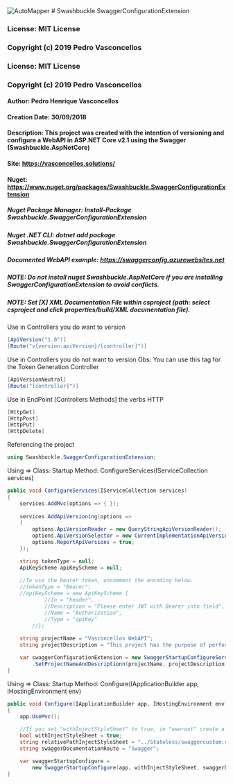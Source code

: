 <img src="https://github.com/pedrovasconcellos/SwaggerConfigurationExtension-ASP.NET-Core/blob/master/Swashbuckle.SwaggerConfigurationExtension.jpg" alt="AutoMapper"> 
# Swashbuckle.SwaggerConfigurationExtension

### License: MIT License 
### Copyright (c) 2019 Pedro Vasconcellos
### License: MIT License 
### Copyright (c) 2019 Pedro Vasconcellos

#### Author: Pedro Henrique Vasconcellos
#### Creation Date: 30/09/2018

#### Description: This project was created with the intention of versioning and configure a WebAPI in ASP.NET Core v2.1 using the Swagger (Swashbuckle.AspNetCore)

#### Site: https://vasconcellos.solutions/

#### Nuget: https://www.nuget.org/packages/Swashbuckle.SwaggerConfigurationExtension

##### Nuget Package Manager: Install-Package Swashbuckle.SwaggerConfigurationExtension
##### Nuget .NET CLI: dotnet add package Swashbuckle.SwaggerConfigurationExtension

##### Documented WebAPI example: https://swaggerconfig.azurewebsites.net

##### NOTE: Do not install nuget Swashbuckle.AspNetCore if you are installing SwaggerConfigurationExtension to avoid conflicts.

##### NOTE: Set [X] XML Documentation File within csproject (path: select csproject and click properties/build/XML documentation file).

Use in Controllers you do want to version
```csharp
[ApiVersion("1.0")]
[Route("v{version:apiVersion}/[controller]")]
```

Use in Controllers you do not want to version
Obs: You can use this tag for the Token Generation Controller
```csharp
[ApiVersionNeutral]
[Route("[controller]")]
```

Use in EndPoint [Controllers Methods] the verbs HTTP
```csharp
[HttpGet]
[HttpPost]
[HttpPut]
[HttpDelete]
```

Referencing the project
```csharp
using Swashbuckle.SwaggerConfigurationExtension;
```

Using => Class: Startup Method: ConfigureServices(IServiceCollection services)
```csharp
public void ConfigureServices(IServiceCollection services)
{
    services.AddMvc(options => { });
    
    services.AddApiVersioning(options =>
    {
        options.ApiVersionReader = new QueryStringApiVersionReader();
        options.ApiVersionSelector = new CurrentImplementationApiVersionSelector(options);
        options.ReportApiVersions = true;
    });

    string tokenType = null;
    ApiKeyScheme apiKeyScheme = null;
    
    //To use the bearer token, uncomment the encoding below.
    //tokenType = "Bearer";
    //apiKeyScheme = new ApiKeyScheme { 
            //In = "header", 
            //Description = "Please enter JWT with Bearer into field", 
            //Name = "Authorization", 
            //Type = "apiKey" 
        //};
        
    string projectName = "Vasconcellos WebAPI";
    string projectDescription = "This project has the purpose of performing an exemplification";

    var swaggerConfigurationExtension = new SwaggerStartupConfigureServices(services, tokenType, apiKeyScheme)
        .SetProjectNameAndDescriptionn(projectName, projectDescription);
}
```

Using => Class: Startup Method: Configure(IApplicationBuilder app, IHostingEnvironment env)
```csharp
public void Configure(IApplicationBuilder app, IHostingEnvironment env)
{
    app.UseMvc();

    //If you set "withInjectStyleSheet" to true, in "wwwroot" create a folder named "Stateless" and put a custom css file "swaggercustom.css"
    bool withInjectStyleSheet = true;
    string relativePathInjectStyleSheet = "../Stateless/swaggercustom.css";
    string swaggerDocumentationRoute = "Swagger";

    var swaggerStartupConfigure = 
        new SwaggerStartupConfigure(app, withInjectStyleSheet, swaggerDocumentationRoute, relativePathInjectStyleSheet).RedirectToSwagger();
}
```
